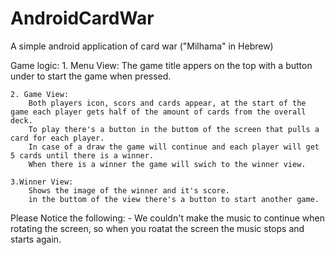 # AndroidCardWar
A simple android application of card war ("Milhama" in Hebrew)

Game logic: 
	1. Menu View:
		The game title appers on the top with a button under to start the game when pressed.
		
	2. Game View:
		Both players icon, scors and cards appear, at the start of the game each player gets half of the amount of cards from the overall deck.
		To play there's a button in the buttom of the screen that pulls a card for each player. 
		In case of a draw the game will continue and each player will get 5 cards until there is a winner.
		When there is a winner the game will swich to the winner view.
		
	3.Winner View:
		Shows the image of the winner and it's score. 
		in the buttom of the view there's a button to start another game.

Please Notice the following:
	- We couldn't make the music to continue when rotating the screen, so when you roatat the screen the music stops and starts again.
	
